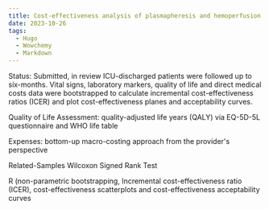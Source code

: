 ```yaml
---
title: Cost-effectiveness analysis of plasmapheresis and hemoperfusion in COVID-19 survivors after hospital discharge
date: 2023-10-26
tags:
  - Hugo
  - Wowchemy
  - Markdown
---
```


Status: Submitted, in review
ICU-discharged patients were followed up to six-months. Vital signs, laboratory markers, quality of life and direct medical costs data were bootstrapped to calculate incremental cost-effectiveness ratios (ICER) and plot cost-effectiveness planes and acceptability curves.



Quality of Life Assessment: quality-adjusted life years (QALY) via EQ-5D-5L questionnaire and WHO life table

Expenses: bottom-up macro-costing approach from the provider's perspective

Related-Samples Wilcoxon Signed Rank Test

R (non-parametric bootstrapping, Incremental cost-effectiveness ratio (ICER), cost-effectiveness scatterplots and cost-effectiveness acceptability curves


<!--more-->
